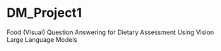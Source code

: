 # DM_Project1
Food (Visual) Question Answering for Dietary Assessment Using Vision Large Language Models
